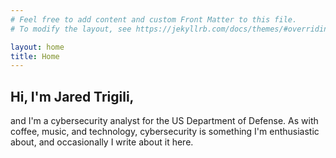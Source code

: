 ```yaml
---
# Feel free to add content and custom Front Matter to this file.
# To modify the layout, see https://jekyllrb.com/docs/themes/#overriding-theme-defaults

layout: home
title: Home
---
```


## Hi, I'm Jared Trigili,

and I'm a cybersecurity analyst for the US Department of Defense. As with coffee, music, and technology, cybersecurity is something I'm enthusiastic about, and occasionally I write about it here.